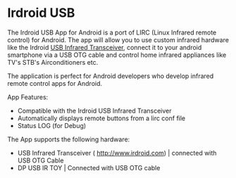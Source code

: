 Irdroid USB
===========

The Irdroid USB App for Android is a port of LIRC (Linux Infrared remote control) for Android. The app will allow you to use
custom infrared hardware like the Irdroid [USB Infrared Transceiver](http://www.irdroid.com/irdroid-usb-ir-transceiver/), connect it to your android smartphone via a USB OTG cable and 
control home infrared appliances like TV's STB's Airconditioners etc. 

The application is perfect for Android developers who develop infrared remote control apps for Android. 

App Features:

* Compatible with the Irdroid USB Infrared Transceiver
* Automatically displays remote buttons from a lirc conf file
* Status LOG (for Debug)

The App supports the following hardware:

* USB Infrared Transceiver ( http://www.irdroid.com) | connected with USB OTG Cable
* DP USB IR TOY | Connected with USB OTG cable
